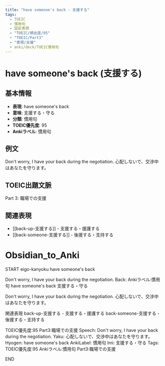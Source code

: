 ```yaml
---
title: "have someone's back - 支援する"
tags:
  - TOEIC
  - 慣用句
  - 固定表現
  - "TOEIC/頻出度/95"
  - "TOEIC/Part3"
  - "表現/支援"
  - anki/deck/TOEIC慣用句
---
```


# have someone's back (支援する)

## 基本情報
- **表現**: have someone's back
- **意味**: 支援する・守る
- **分類**: 慣用句
- **TOEIC優先度**: 95
- **Ankiラベル**: 慣用句

## 例文
Don't worry, I have your back during the negotiation.
心配しないで、交渉中はあなたを守ります。

## TOEIC出題文脈
Part 3: 職場での支援

## 関連表現
- [[back-up-支援する]] - 支援する・援護する
- [[back-someone-支援する]] - 後援する・支持する 
# Obsidian_to_Anki
START
eigo-kanyoku
have someone's back

Don't worry, I have your back during the negotiation.
Back:
Ankiラベル:慣用句
have someone's back
支援する・守る

Don't worry, I have your back during the negotiation.
心配しないで、交渉中はあなたを守ります。

関連表現
back-up-支援する - 支援する・援護する
back-someone-支援する - 後援する・支持する

TOEIC優先度:95
Part3:職場での支援
Speech: Don't worry, I have your back during the negotiation.
Yaku: 心配しないで、交渉中はあなたを守ります。
Hyogen: have someone's back
AnkiLabel: 慣用句
Imi: 支援する・守る
Tags: TOEIC優先度:95 Ankiラベル:慣用句 Part3:職場での支援
<!--ID: 1751043183005-->
END
